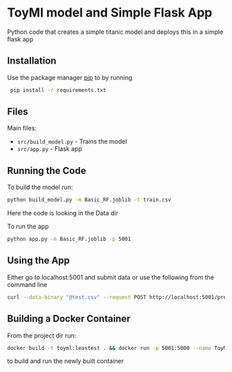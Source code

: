 # ToyMl model and Simple Flask App

Python code that creates a simple titanic model and deploys this in a simple flask app

## Installation

Use the package manager [pip](https://pip.pypa.io/en/stable/) to by running
```bash
 pip install -r requirements.txt
```

## Files
Main files:
* ```src/build_model.py``` - Trains the model
* ```src/app.py``` - Flask app 

## Running the Code
To build the model run:
```bash
python build_model.py -m Basic_RF.joblib -t train.csv
```
Here the code is looking in the Data dir

To run the app
```bash
python app.py -m Basic_RF.joblib -p 5001
```

## Using the App

Either go to localhost:5001 and submit data or use the following from the command line

```bash
curl --data-binary "@test.csv" --request POST http://localhost:5001/predict
```

## Building a Docker Container
From the project dir run:
```bash
docker build -t toyml:leastest . && docker run -p 5001:5000 --name ToyML toyml:leastest
```
to build and run the newly built container
